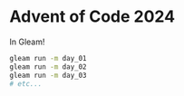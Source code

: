 # Advent of Code 2024

In Gleam!

```sh
gleam run -m day_01
gleam run -m day_02
gleam run -m day_03
# etc...
```
